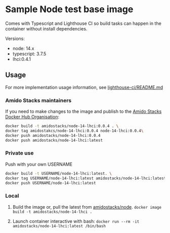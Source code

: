 # Sample Node test base image

Comes with Typescript and Lighthouse CI so build tasks can happen in the container without install dependencies.

Versions:

- node: 14.x
- typescript: 3.7.5
- lhci:0.4.1

## Usage

For more implementation usage information, see [lighthouse-ci/README.md](../../../packages/scaffolding-cli/templates/test/lighthouse-ci/README.md)

### Amido Stacks maintainers

If you need to make changes to the image and publish to the [Amido Stacks Docker Hub Organisation](https://hub.docker.com/u/amidostacks):

```bash
docker build -t amidostacks/node-14-lhci:0.0.4 . \
docker tag amidostakcs/node-14-lhci:0.0.4 node-14-lhci:0.0.4\
docker push amidostacks/node-14-lhci:0.0.4
docker push amidostacks/node-14-lhci:latest
```

### Private use

Push with your own USERNAME

```bash
docker build -t USERNAME/node-14-lhci:latest. \
docker tag USERNAME/node-14-lhci:latest amidostacks/node-14-lhci:latest \
docker push USERNAME/node-14-lhci:latest
```

### Local

1. Build the image or, pull the latest from [amidostacks/node](https://hub.docker.com/r/amidostacks/node-14).
  `docker image build -t amidostacks/node-14-lhci .`

2. Launch container interactive with bash: `docker run --rm -it amidostacks/node-14-lhci:latest /bin/bash`
